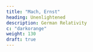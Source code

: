 ```yaml
---
title: "Mach, Ernst"
heading: Unenlightened
description: German Relativity
c: "darkorange"
weight: 130
draft: true
---
```

